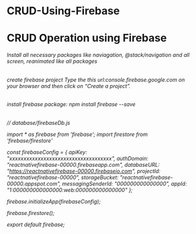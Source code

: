 # CRUD-Using-Firebase
<h1> CRUD Operation using Firebase</h1>

<h6>Install all necessary packages like naviagation, @stack/navigation and all screen, reanimated like all packages</h6>

<h6> create firebase project Type the this url:console.firebase.google.com on your browser and then click on “Create a project”.</h6>

<h6> install firebase package: npm install firebase --save</h6>

<h6>// database/firebaseDb.js

import * as firebase from 'firebase';
import firestore from 'firebase/firestore'

 const firebaseConfig = {
    apiKey: "xxxxxxxxxxxxxxxxxxxxxxxxxxxxxxxxxxxx",
    authDomain: "reactnativefirebase-00000.firebaseapp.com",
    databaseURL: "https://reactnativefirebase-00000.firebaseio.com",
    projectId: "reactnativefirebase-00000",
    storageBucket: "reactnativefirebase-00000.appspot.com",
    messagingSenderId: "000000000000000",
    appId: "1:000000000000000:web:000000000000000"
};

firebase.initializeApp(firebaseConfig);

firebase.firestore();

export default firebase;</h6>
